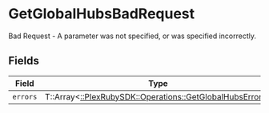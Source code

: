 # GetGlobalHubsBadRequest

Bad Request - A parameter was not specified, or was specified incorrectly.


## Fields

| Field                                                                                                      | Type                                                                                                       | Required                                                                                                   | Description                                                                                                |
| ---------------------------------------------------------------------------------------------------------- | ---------------------------------------------------------------------------------------------------------- | ---------------------------------------------------------------------------------------------------------- | ---------------------------------------------------------------------------------------------------------- |
| `errors`                                                                                                   | T::Array<[::PlexRubySDK::Operations::GetGlobalHubsErrors](../../models/operations/getglobalhubserrors.md)> | :heavy_minus_sign:                                                                                         | N/A                                                                                                        |